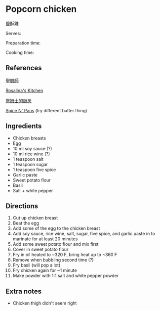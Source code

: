 # Popcorn chicken

鹽酥雞

Serves:

Preparation time:

Cooking time:

## References

[聖凱師](https://www.youtube.com/watch?v=IWIzuNaVbsE)

[Rosalina's Kitchen](https://www.youtube.com/watch?v=hf8jAaJ2d3w)

[詹姆士的厨房](https://www.youtube.com/watch?v=FNsB9x0x76g)

[Spice N' Pans](https://www.youtube.com/watch?v=HgApMC03EwY) (try different batter thing)

## Ingredients

- Chicken breasts
- Egg
- 10 ml soy sauce (?)
- 10 ml rice wine (?)
- 1 teaspoon salt
- 1 teaspoon sugar
- 1 teaspoon five spice
- Garlic paste
- Sweet potato flour
- Basil
- Salt + white pepper

## Directions

1. Cut up chicken breast
2. Beat the egg
3. Add some of the egg to the chicken breast
4. Add soy sauce, rice wine, salt, sugar, five spice, and garlic paste in to marinate for at least 20 minutes
5. Add some sweet potato flour and mix first
6. Cover in sweet potato flour
7. Fry in oil heated to ~320 F, bring heat up to ~360 F
8. Remove when bubbling second time (?)
9. Fry basil (will pop a lot)
10. Fry chicken again for ~1 minute
11. Make powder with 1:1 salt and white pepper powder

## Extra notes

- Chicken thigh didn't seem right
